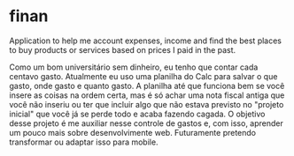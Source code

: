 # finan
Application to help me account expenses, income and find the best places to buy products or services based on prices I paid in the past.

Como um bom universitário sem dinheiro, eu tenho que contar cada centavo gasto. Atualmente eu uso uma planilha do Calc para salvar o que gasto, onde gasto e quanto gasto. A planilha até que funciona bem se você insere as coisas na ordem certa, mas é só achar uma nota fiscal antiga que você não inseriu ou ter que incluir algo que não estava previsto no "projeto inicial" que você já se perde todo e acaba fazendo cagada.
O objetivo desse projeto é me auxiliar nesse controle de gastos e, com isso, aprender um pouco mais sobre desenvolvimente web.
Futuramente pretendo transformar ou adaptar isso para mobile.

